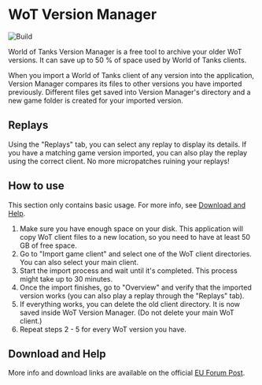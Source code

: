 # WoT Version Manager
![Build](https://github.com/Manderius/WoT-VersionSwitcher/workflows/Build/badge.svg)

World of Tanks Version Manager is a free tool to archive your older WoT versions.
It can save up to 50 % of space used by World of Tanks clients.

When you import a World of Tanks client of any version into the application, Version Manager compares its files to other versions you have imported previously.
Different files get saved into Version Manager's directory and a new game folder is created for your imported version.

## Replays
Using the "Replays" tab, you can select any replay to display its details. If you have a matching game version imported, you can also play the replay using the correct client.
No more micropatches ruining your replays!

## How to use
This section only contains basic usage. For more info, see [Download and Help](#download-and-help).

1. Make sure you have enough space on your disk. This application will copy WoT client files to a new location, so you need to have at least 50 GB of free space.
1. Go to "Import game client" and select one of the WoT client directories. You can also select your main client.
1. Start the import process and wait until it's completed. This process might take up to 30 minutes.
1. Once the import finishes, go to "Overview" and verify that the imported version works (you can also play a replay through the "Replays" tab).
1. If everything works, you can delete the old client directory. It is now saved inside WoT Version Manager. (Do not delete your main WoT client.)
1. Repeat steps 2 - 5 for every WoT version you have.

## Download and Help
More info and download links are available on the official [EU Forum Post](http://forum.worldoftanks.eu/index.php?/topic/755268-).
